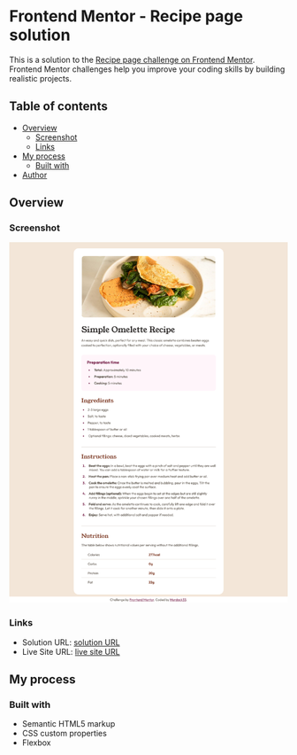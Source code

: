 # Frontend Mentor - Recipe page solution

This is a solution to the [Recipe page challenge on Frontend Mentor](https://www.frontendmentor.io/challenges/recipe-page-KiTsR8QQKm). Frontend Mentor challenges help you improve your coding skills by building realistic projects.

## Table of contents

- [Overview](#overview)
  - [Screenshot](#screenshot)
  - [Links](#links)
- [My process](#my-process)
  - [Built with](#built-with)
- [Author](#author)

## Overview

### Screenshot

![](./design/screenshot.png)

### Links

- Solution URL: [solution URL](https://www.frontendmentor.io/solutions/recipe-page-9E3ICFdHxW)
- Live Site URL: [live site URL](https://murdock33.github.io/recipe-page-main/)

## My process

### Built with

- Semantic HTML5 markup
- CSS custom properties
- Flexbox
